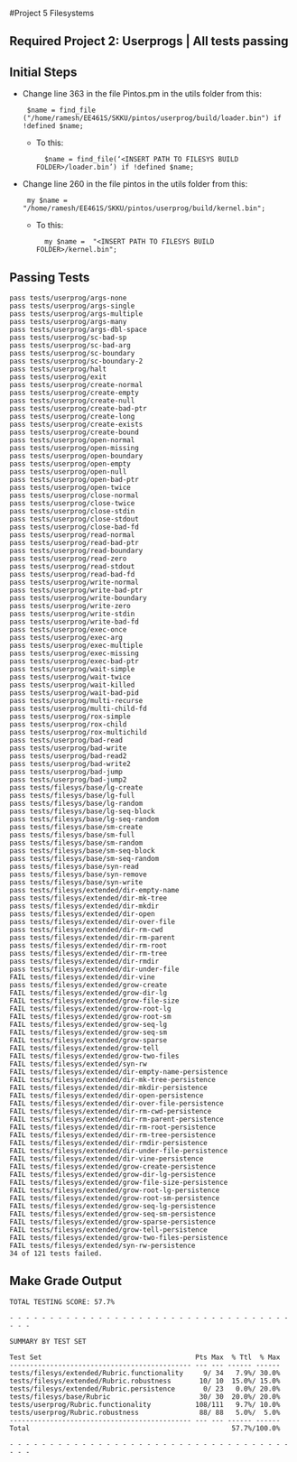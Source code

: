 #Project 5 Filesystems 

## Required Project 2: Userprogs | All tests passing

## Initial Steps

 * Change line 363 in the file Pintos.pm in the utils folder from this:

		$name = find_file ("/home/ramesh/EE461S/SKKU/pintos/userprog/build/loader.bin") if !defined $name;

	* To this: 

			$name = find_file(‘<INSERT PATH TO FILESYS BUILD FOLDER>/loader.bin’) if !defined $name;
 * Change line 260 in the file pintos in the utils folder from this: 

		my $name =  "/home/ramesh/EE461S/SKKU/pintos/userprog/build/kernel.bin";

	* To this: 

			my $name =  "<INSERT PATH TO FILESYS BUILD FOLDER>/kernel.bin";


## Passing Tests
	pass tests/userprog/args-none
	pass tests/userprog/args-single
	pass tests/userprog/args-multiple
	pass tests/userprog/args-many
	pass tests/userprog/args-dbl-space
	pass tests/userprog/sc-bad-sp
	pass tests/userprog/sc-bad-arg
	pass tests/userprog/sc-boundary
	pass tests/userprog/sc-boundary-2
	pass tests/userprog/halt
	pass tests/userprog/exit
	pass tests/userprog/create-normal
	pass tests/userprog/create-empty
	pass tests/userprog/create-null
	pass tests/userprog/create-bad-ptr
	pass tests/userprog/create-long
	pass tests/userprog/create-exists
	pass tests/userprog/create-bound
	pass tests/userprog/open-normal
	pass tests/userprog/open-missing
	pass tests/userprog/open-boundary
	pass tests/userprog/open-empty
	pass tests/userprog/open-null
	pass tests/userprog/open-bad-ptr
	pass tests/userprog/open-twice
	pass tests/userprog/close-normal
	pass tests/userprog/close-twice
	pass tests/userprog/close-stdin
	pass tests/userprog/close-stdout
	pass tests/userprog/close-bad-fd
	pass tests/userprog/read-normal
	pass tests/userprog/read-bad-ptr
	pass tests/userprog/read-boundary
	pass tests/userprog/read-zero
	pass tests/userprog/read-stdout
	pass tests/userprog/read-bad-fd
	pass tests/userprog/write-normal
	pass tests/userprog/write-bad-ptr
	pass tests/userprog/write-boundary
	pass tests/userprog/write-zero
	pass tests/userprog/write-stdin
	pass tests/userprog/write-bad-fd
	pass tests/userprog/exec-once
	pass tests/userprog/exec-arg
	pass tests/userprog/exec-multiple
	pass tests/userprog/exec-missing
	pass tests/userprog/exec-bad-ptr
	pass tests/userprog/wait-simple
	pass tests/userprog/wait-twice
	pass tests/userprog/wait-killed
	pass tests/userprog/wait-bad-pid
	pass tests/userprog/multi-recurse
	pass tests/userprog/multi-child-fd
	pass tests/userprog/rox-simple
	pass tests/userprog/rox-child
	pass tests/userprog/rox-multichild
	pass tests/userprog/bad-read
	pass tests/userprog/bad-write
	pass tests/userprog/bad-read2
	pass tests/userprog/bad-write2
	pass tests/userprog/bad-jump
	pass tests/userprog/bad-jump2
	pass tests/filesys/base/lg-create
	pass tests/filesys/base/lg-full
	pass tests/filesys/base/lg-random
	pass tests/filesys/base/lg-seq-block
	pass tests/filesys/base/lg-seq-random
	pass tests/filesys/base/sm-create
	pass tests/filesys/base/sm-full
	pass tests/filesys/base/sm-random
	pass tests/filesys/base/sm-seq-block
	pass tests/filesys/base/sm-seq-random
	pass tests/filesys/base/syn-read
	pass tests/filesys/base/syn-remove
	pass tests/filesys/base/syn-write
	pass tests/filesys/extended/dir-empty-name
	pass tests/filesys/extended/dir-mk-tree
	pass tests/filesys/extended/dir-mkdir
	pass tests/filesys/extended/dir-open
	pass tests/filesys/extended/dir-over-file
	pass tests/filesys/extended/dir-rm-cwd
	pass tests/filesys/extended/dir-rm-parent
	pass tests/filesys/extended/dir-rm-root
	pass tests/filesys/extended/dir-rm-tree
	pass tests/filesys/extended/dir-rmdir
	pass tests/filesys/extended/dir-under-file
	FAIL tests/filesys/extended/dir-vine
	pass tests/filesys/extended/grow-create
	FAIL tests/filesys/extended/grow-dir-lg
	FAIL tests/filesys/extended/grow-file-size
	FAIL tests/filesys/extended/grow-root-lg
	FAIL tests/filesys/extended/grow-root-sm
	FAIL tests/filesys/extended/grow-seq-lg
	FAIL tests/filesys/extended/grow-seq-sm
	FAIL tests/filesys/extended/grow-sparse
	FAIL tests/filesys/extended/grow-tell
	FAIL tests/filesys/extended/grow-two-files
	FAIL tests/filesys/extended/syn-rw
	FAIL tests/filesys/extended/dir-empty-name-persistence
	FAIL tests/filesys/extended/dir-mk-tree-persistence
	FAIL tests/filesys/extended/dir-mkdir-persistence
	FAIL tests/filesys/extended/dir-open-persistence
	FAIL tests/filesys/extended/dir-over-file-persistence
	FAIL tests/filesys/extended/dir-rm-cwd-persistence
	FAIL tests/filesys/extended/dir-rm-parent-persistence
	FAIL tests/filesys/extended/dir-rm-root-persistence
	FAIL tests/filesys/extended/dir-rm-tree-persistence
	FAIL tests/filesys/extended/dir-rmdir-persistence
	FAIL tests/filesys/extended/dir-under-file-persistence
	FAIL tests/filesys/extended/dir-vine-persistence
	FAIL tests/filesys/extended/grow-create-persistence
	FAIL tests/filesys/extended/grow-dir-lg-persistence
	FAIL tests/filesys/extended/grow-file-size-persistence
	FAIL tests/filesys/extended/grow-root-lg-persistence
	FAIL tests/filesys/extended/grow-root-sm-persistence
	FAIL tests/filesys/extended/grow-seq-lg-persistence
	FAIL tests/filesys/extended/grow-seq-sm-persistence
	FAIL tests/filesys/extended/grow-sparse-persistence
	FAIL tests/filesys/extended/grow-tell-persistence
	FAIL tests/filesys/extended/grow-two-files-persistence
	FAIL tests/filesys/extended/syn-rw-persistence
	34 of 121 tests failed.



## Make Grade Output
	TOTAL TESTING SCORE: 57.7%

	- - - - - - - - - - - - - - - - - - - - - - - - - - - - - - - - - - - - - - 

	SUMMARY BY TEST SET

	Test Set                                      Pts Max  % Ttl  % Max
	--------------------------------------------- --- --- ------ ------
	tests/filesys/extended/Rubric.functionality     9/ 34   7.9%/ 30.0%
	tests/filesys/extended/Rubric.robustness       10/ 10  15.0%/ 15.0%
	tests/filesys/extended/Rubric.persistence       0/ 23   0.0%/ 20.0%
	tests/filesys/base/Rubric                      30/ 30  20.0%/ 20.0%
	tests/userprog/Rubric.functionality           108/111   9.7%/ 10.0%
	tests/userprog/Rubric.robustness               88/ 88   5.0%/  5.0%
	--------------------------------------------- --- --- ------ ------
	Total                                                  57.7%/100.0%

	- - - - - - - - - - - - - - - - - - - - - - - - - - - - - - - - - - - - - - 







